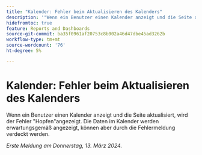 ```yaml
---
title: "Kalender: Fehler beim Aktualisieren des Kalenders"
description: '"Wenn ein Benutzer einen Kalender anzeigt und die Seite aktualisiert, wird ein "UUPS"-Fehler angezeigt. Die Daten im Kalender werden erwartungsgemäß angezeigt, können aber durch die Fehlermeldung verdeckt werden."'
hidefromtoc: true
feature: Reports and Dashboards
source-git-commit: ba35f0961af20753c8b902a46d47dbe45ad3262b
workflow-type: tm+mt
source-wordcount: '76'
ht-degree: 5%

---
```



# Kalender: Fehler beim Aktualisieren des Kalenders

Wenn ein Benutzer einen Kalender anzeigt und die Seite aktualisiert, wird der Fehler &quot;Hopfen&quot;angezeigt. Die Daten im Kalender werden erwartungsgemäß angezeigt, können aber durch die Fehlermeldung verdeckt werden.

_Erste Meldung am Donnerstag, 13. März 2024._


